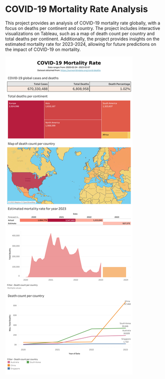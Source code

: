 # COVID-19 Mortality Rate Analysis
This project provides an analysis of COVID-19 mortality rate globally, with a focus on deaths per continent and country. The project includes interactive visualizations on Tableau, such as a map of death count per country and total deaths per continent. Additionally, the project provides insights on the estimated mortality rate for 2023-2024, allowing for future predictions on the impact of COVID-19 on mortality.


<img align="center" src= "https://github.com/zhicongg13/COVID-19-Mortality-Rate-Analysis/blob/3f8127d845b738e32799d024b66fbfa57c9cc36c/COVID-19%20Mortality%20Rate%20Dashboard.png">
